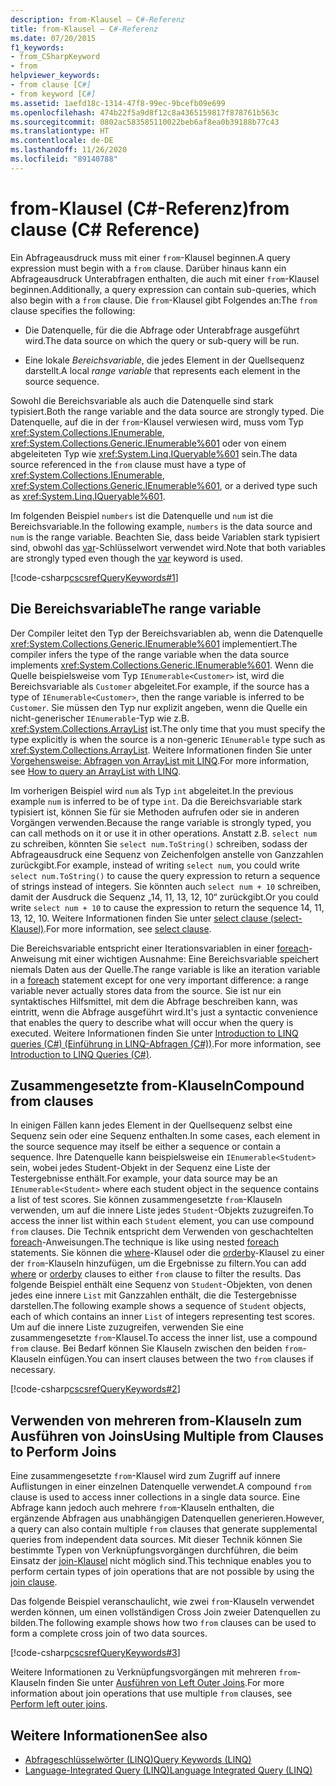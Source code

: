 ```yaml
---
description: from-Klausel – C#-Referenz
title: from-Klausel – C#-Referenz
ms.date: 07/20/2015
f1_keywords:
- from_CSharpKeyword
- from
helpviewer_keywords:
- from clause [C#]
- from keyword [C#]
ms.assetid: 1aefd18c-1314-47f8-99ec-9bcefb09e699
ms.openlocfilehash: 474b22f5a9d8f12c8a4365159817f878761b563c
ms.sourcegitcommit: 0802ac583585110022beb6af8ea0b39188b77c43
ms.translationtype: HT
ms.contentlocale: de-DE
ms.lasthandoff: 11/26/2020
ms.locfileid: "89140788"
---
```

# <a name="from-clause-c-reference"></a><span data-ttu-id="8a741-103">from-Klausel (C#-Referenz)</span><span class="sxs-lookup"><span data-stu-id="8a741-103">from clause (C# Reference)</span></span>

<span data-ttu-id="8a741-104">Ein Abfrageausdruck muss mit einer `from`-Klausel beginnen.</span><span class="sxs-lookup"><span data-stu-id="8a741-104">A query expression must begin with a `from` clause.</span></span> <span data-ttu-id="8a741-105">Darüber hinaus kann ein Abfrageausdruck Unterabfragen enthalten, die auch mit einer `from`-Klausel beginnen.</span><span class="sxs-lookup"><span data-stu-id="8a741-105">Additionally, a query expression can contain sub-queries, which also begin with a `from` clause.</span></span> <span data-ttu-id="8a741-106">Die `from`-Klausel gibt Folgendes an:</span><span class="sxs-lookup"><span data-stu-id="8a741-106">The `from` clause specifies the following:</span></span>

- <span data-ttu-id="8a741-107">Die Datenquelle, für die die Abfrage oder Unterabfrage ausgeführt wird.</span><span class="sxs-lookup"><span data-stu-id="8a741-107">The data source on which the query or sub-query will be run.</span></span>

- <span data-ttu-id="8a741-108">Eine lokale *Bereichsvariable*, die jedes Element in der Quellsequenz darstellt.</span><span class="sxs-lookup"><span data-stu-id="8a741-108">A local *range variable* that represents each element in the source sequence.</span></span>

<span data-ttu-id="8a741-109">Sowohl die Bereichsvariable als auch die Datenquelle sind stark typisiert.</span><span class="sxs-lookup"><span data-stu-id="8a741-109">Both the range variable and the data source are strongly typed.</span></span> <span data-ttu-id="8a741-110">Die Datenquelle, auf die in der `from`-Klausel verwiesen wird, muss vom Typ <xref:System.Collections.IEnumerable>, <xref:System.Collections.Generic.IEnumerable%601> oder von einem abgeleiteten Typ wie <xref:System.Linq.IQueryable%601> sein.</span><span class="sxs-lookup"><span data-stu-id="8a741-110">The data source referenced in the `from` clause must have a type of <xref:System.Collections.IEnumerable>, <xref:System.Collections.Generic.IEnumerable%601>, or a derived type such as <xref:System.Linq.IQueryable%601>.</span></span>

<span data-ttu-id="8a741-111">Im folgenden Beispiel `numbers` ist die Datenquelle und `num` ist die Bereichsvariable.</span><span class="sxs-lookup"><span data-stu-id="8a741-111">In the following example, `numbers` is the data source and `num` is the range variable.</span></span> <span data-ttu-id="8a741-112">Beachten Sie, dass beide Variablen stark typisiert sind, obwohl das [var](var.md)-Schlüsselwort verwendet wird.</span><span class="sxs-lookup"><span data-stu-id="8a741-112">Note that both variables are strongly typed even though the [var](var.md) keyword is used.</span></span>

[!code-csharp[cscsrefQueryKeywords#1](~/samples/snippets/csharp/VS_Snippets_VBCSharp/CsCsrefQueryKeywords/CS/From.cs#1)]

## <a name="the-range-variable"></a><span data-ttu-id="8a741-113">Die Bereichsvariable</span><span class="sxs-lookup"><span data-stu-id="8a741-113">The range variable</span></span>

<span data-ttu-id="8a741-114">Der Compiler leitet den Typ der Bereichsvariablen ab, wenn die Datenquelle <xref:System.Collections.Generic.IEnumerable%601> implementiert.</span><span class="sxs-lookup"><span data-stu-id="8a741-114">The compiler infers the type of the range variable when the data source implements <xref:System.Collections.Generic.IEnumerable%601>.</span></span> <span data-ttu-id="8a741-115">Wenn die Quelle beispielsweise vom Typ `IEnumerable<Customer>` ist, wird die Bereichsvariable als `Customer` abgeleitet.</span><span class="sxs-lookup"><span data-stu-id="8a741-115">For example, if the source has a type of `IEnumerable<Customer>`, then the range variable is inferred to be `Customer`.</span></span> <span data-ttu-id="8a741-116">Sie müssen den Typ nur explizit angeben, wenn die Quelle ein nicht-generischer `IEnumerable`-Typ wie z.B. <xref:System.Collections.ArrayList> ist.</span><span class="sxs-lookup"><span data-stu-id="8a741-116">The only time that you must specify the type explicitly is when the source is a non-generic `IEnumerable` type such as <xref:System.Collections.ArrayList>.</span></span> <span data-ttu-id="8a741-117">Weitere Informationen finden Sie unter [Vorgehensweise: Abfragen von ArrayList mit LINQ](../../programming-guide/concepts/linq/how-to-query-an-arraylist-with-linq.md).</span><span class="sxs-lookup"><span data-stu-id="8a741-117">For more information, see [How to query an ArrayList with LINQ](../../programming-guide/concepts/linq/how-to-query-an-arraylist-with-linq.md).</span></span>

<span data-ttu-id="8a741-118">Im vorherigen Beispiel wird `num` als Typ `int` abgeleitet.</span><span class="sxs-lookup"><span data-stu-id="8a741-118">In the previous example `num` is inferred to be of type `int`.</span></span> <span data-ttu-id="8a741-119">Da die Bereichsvariable stark typisiert ist, können Sie für sie Methoden aufrufen oder sie in anderen Vorgängen verwenden.</span><span class="sxs-lookup"><span data-stu-id="8a741-119">Because the range variable is strongly typed, you can call methods on it or use it in other operations.</span></span> <span data-ttu-id="8a741-120">Anstatt z.B. `select num` zu schreiben, könnten Sie `select num.ToString()` schreiben, sodass der Abfrageausdruck eine Sequenz von Zeichenfolgen anstelle von Ganzzahlen zurückgibt.</span><span class="sxs-lookup"><span data-stu-id="8a741-120">For example, instead of writing `select num`, you could write `select num.ToString()` to cause the query expression to return a sequence of strings instead of integers.</span></span> <span data-ttu-id="8a741-121">Sie könnten auch `select num + 10` schreiben, damit der Ausdruck die Sequenz „14, 11, 13, 12, 10“ zurückgibt.</span><span class="sxs-lookup"><span data-stu-id="8a741-121">Or you could write `select num + 10` to cause the expression to return the sequence 14, 11, 13, 12, 10.</span></span> <span data-ttu-id="8a741-122">Weitere Informationen finden Sie unter [select clause (select-Klausel)](select-clause.md).</span><span class="sxs-lookup"><span data-stu-id="8a741-122">For more information, see [select clause](select-clause.md).</span></span>

<span data-ttu-id="8a741-123">Die Bereichsvariable entspricht einer Iterationsvariablen in einer [foreach](foreach-in.md)-Anweisung mit einer wichtigen Ausnahme: Eine Bereichsvariable speichert niemals Daten aus der Quelle.</span><span class="sxs-lookup"><span data-stu-id="8a741-123">The range variable is like an iteration variable in a [foreach](foreach-in.md) statement except for one very important difference: a range variable never actually stores data from the source.</span></span> <span data-ttu-id="8a741-124">Sie ist nur ein syntaktisches Hilfsmittel, mit dem die Abfrage beschreiben kann, was eintritt, wenn die Abfrage ausgeführt wird.</span><span class="sxs-lookup"><span data-stu-id="8a741-124">It's just a syntactic convenience that enables the query to describe what will occur when the query is executed.</span></span> <span data-ttu-id="8a741-125">Weitere Informationen finden Sie unter [Introduction to LINQ queries (C#) (Einführung in LINQ-Abfragen (C#))](../../programming-guide/concepts/linq/introduction-to-linq-queries.md).</span><span class="sxs-lookup"><span data-stu-id="8a741-125">For more information, see [Introduction to LINQ Queries (C#)](../../programming-guide/concepts/linq/introduction-to-linq-queries.md).</span></span>

## <a name="compound-from-clauses"></a><span data-ttu-id="8a741-126">Zusammengesetzte from-Klauseln</span><span class="sxs-lookup"><span data-stu-id="8a741-126">Compound from clauses</span></span>

<span data-ttu-id="8a741-127">In einigen Fällen kann jedes Element in der Quellsequenz selbst eine Sequenz sein oder eine Sequenz enthalten.</span><span class="sxs-lookup"><span data-stu-id="8a741-127">In some cases, each element in the source sequence may itself be either a sequence or contain a sequence.</span></span> <span data-ttu-id="8a741-128">Ihre Datenquelle kann beispielsweise ein `IEnumerable<Student>` sein, wobei jedes Student-Objekt in der Sequenz eine Liste der Testergebnisse enthält.</span><span class="sxs-lookup"><span data-stu-id="8a741-128">For example, your data source may be an `IEnumerable<Student>` where each student object in the sequence contains a list of test scores.</span></span> <span data-ttu-id="8a741-129">Sie können zusammengesetzte `from`-Klauseln verwenden, um auf die innere Liste jedes `Student`-Objekts zuzugreifen.</span><span class="sxs-lookup"><span data-stu-id="8a741-129">To access the inner list within each `Student` element, you can use compound `from` clauses.</span></span> <span data-ttu-id="8a741-130">Die Technik entspricht dem Verwenden von geschachtelten [foreach](foreach-in.md)-Anweisungen.</span><span class="sxs-lookup"><span data-stu-id="8a741-130">The technique is like using nested [foreach](foreach-in.md) statements.</span></span> <span data-ttu-id="8a741-131">Sie können die [where](partial-method.md)-Klausel oder die [orderby](orderby-clause.md)-Klausel zu einer der `from`-Klauseln hinzufügen, um die Ergebnisse zu filtern.</span><span class="sxs-lookup"><span data-stu-id="8a741-131">You can add [where](partial-method.md) or [orderby](orderby-clause.md) clauses to either `from` clause to filter the results.</span></span> <span data-ttu-id="8a741-132">Das folgende Beispiel enthält eine Sequenz von `Student`-Objekten, von denen jedes eine innere `List` mit Ganzzahlen enthält, die die Testergebnisse darstellen.</span><span class="sxs-lookup"><span data-stu-id="8a741-132">The following example shows a sequence of `Student` objects, each of which contains an inner `List` of integers representing test scores.</span></span> <span data-ttu-id="8a741-133">Um auf die innere Liste zuzugreifen, verwenden Sie eine zusammengesetzte `from`-Klausel.</span><span class="sxs-lookup"><span data-stu-id="8a741-133">To access the inner list, use a compound `from` clause.</span></span> <span data-ttu-id="8a741-134">Bei Bedarf können Sie Klauseln zwischen den beiden `from`-Klauseln einfügen.</span><span class="sxs-lookup"><span data-stu-id="8a741-134">You can insert clauses between the two `from` clauses if necessary.</span></span>

[!code-csharp[cscsrefQueryKeywords#2](~/samples/snippets/csharp/VS_Snippets_VBCSharp/CsCsrefQueryKeywords/CS/From.cs#2)]

## <a name="using-multiple-from-clauses-to-perform-joins"></a><span data-ttu-id="8a741-135">Verwenden von mehreren from-Klauseln zum Ausführen von Joins</span><span class="sxs-lookup"><span data-stu-id="8a741-135">Using Multiple from Clauses to Perform Joins</span></span>

<span data-ttu-id="8a741-136">Eine zusammengesetzte `from`-Klausel wird zum Zugriff auf innere Auflistungen in einer einzelnen Datenquelle verwendet.</span><span class="sxs-lookup"><span data-stu-id="8a741-136">A compound `from` clause is used to access inner collections in a single data source.</span></span> <span data-ttu-id="8a741-137">Eine Abfrage kann jedoch auch mehrere `from`-Klauseln enthalten, die ergänzende Abfragen aus unabhängigen Datenquellen generieren.</span><span class="sxs-lookup"><span data-stu-id="8a741-137">However, a query can also contain multiple `from` clauses that generate supplemental queries from independent data sources.</span></span> <span data-ttu-id="8a741-138">Mit dieser Technik können Sie bestimmte Typen von Verknüpfungsvorgängen durchführen, die beim Einsatz der [join-Klausel](join-clause.md) nicht möglich sind.</span><span class="sxs-lookup"><span data-stu-id="8a741-138">This technique enables you to perform certain types of join operations that are not possible by using the [join clause](join-clause.md).</span></span>

<span data-ttu-id="8a741-139">Das folgende Beispiel veranschaulicht, wie zwei `from`-Klauseln verwendet werden können, um einen vollständigen Cross Join zweier Datenquellen zu bilden.</span><span class="sxs-lookup"><span data-stu-id="8a741-139">The following example shows how two `from` clauses can be used to form a complete cross join of two data sources.</span></span>

[!code-csharp[cscsrefQueryKeywords#3](~/samples/snippets/csharp/VS_Snippets_VBCSharp/CsCsrefQueryKeywords/CS/From.cs#3)]

<span data-ttu-id="8a741-140">Weitere Informationen zu Verknüpfungsvorgängen mit mehreren `from`-Klauseln finden Sie unter [Ausführen von Left Outer Joins](../../linq/perform-left-outer-joins.md).</span><span class="sxs-lookup"><span data-stu-id="8a741-140">For more information about join operations that use multiple `from` clauses, see [Perform left outer joins](../../linq/perform-left-outer-joins.md).</span></span>

## <a name="see-also"></a><span data-ttu-id="8a741-141">Weitere Informationen</span><span class="sxs-lookup"><span data-stu-id="8a741-141">See also</span></span>

- [<span data-ttu-id="8a741-142">Abfrageschlüsselwörter (LINQ)</span><span class="sxs-lookup"><span data-stu-id="8a741-142">Query Keywords (LINQ)</span></span>](query-keywords.md)
- [<span data-ttu-id="8a741-143">Language-Integrated Query (LINQ)</span><span class="sxs-lookup"><span data-stu-id="8a741-143">Language Integrated Query (LINQ)</span></span>](../../linq/index.md)
